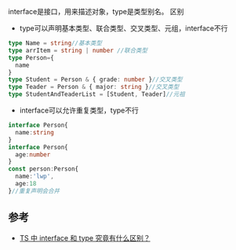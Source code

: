 interface是接口，用来描述对象，type是类型别名。
区别
- type可以声明基本类型、联合类型、交叉类型、元组，interface不行
```ts
type Name = string//基本类型
type arrItem = string | number //联合类型
type Person={
  name
}
type Student = Person & { grade: number }//交叉类型
type Teader = Person & { major: string }//交叉类型
type StudentAndTeaderList = [Student, Teader]//元祖
```
- interface可以允许重复类型，type不行
```ts
interface Person{
  name:string
}
interface Person{
  age:number
}
const person:Person{
  name:'lwp',
  age:18
}//重复声明会合并
```
## 参考
- [TS 中 interface 和 type 究竟有什么区别？](https://juejin.cn/post/7063521133340917773?searchId=20230910061510DF5A696532239CEAD5C9)